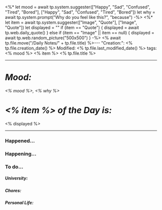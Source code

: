 <%* 
let mood = await tp.system.suggester(["Happy", "Sad", "Confused", "Tired", "Bored"], ["Happy", "Sad", "Confused", "Tired", "Bored"]) 
let why = await tp.system.prompt("Why do you feel like this?", "because")
-%>
<%* 
let item = await tp.system.suggester(["Image", "Quote"], ["Image", "Quote"])
let displayed = ""
if (item == "Quote") {
	displayed = await tp.web.daily_quote()
} else if (item == "Image" || item == null) {
	displayed = await tp.web.random_picture("500x500") 
}
-%>
<% await tp.file.move("/Daily Notes/" + tp.file.title) %>---
"Creation:": <% tp.file.creation_date() %>
Modified: <% tp.file.last_modified_date() %>
tags: <% mood %> <% item %> <% tp.file.title %>

---
# *Mood:* 
*<% mood %>, <% why %>*

# *<% item %> of the Day is:*
<% displayed %>

---

### Happened...



### Happening...



### To do...

##### University:


##### Chores:


##### Personal Life:

